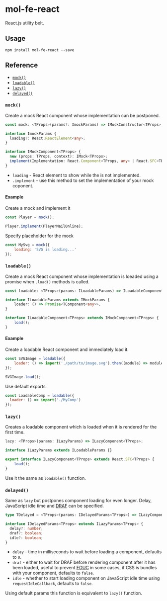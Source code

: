 # mol-fe-react

React.js utility belt.

## Usage

```shell
npm install mol-fe-react --save
```

## Reference

  - [`mock()`](#mock)
  - [`loadable()`](#loadable)
  - [`lazy()`](#lazy)
  - [`delayed()`](#delayed)


### `mock()`

Create a mock React component whose implementation can be postponed.

```ts
const mock: <TProps>(params?: ImockParams) => IMockConstructor<TProps>;

interface ImockParams {
  loading?: React.ReactElement<any>;
}

interface IMockComponent<TProps> {
  new (props: TProps, context): IMock<TProps>;
  implement(Implementation: React.Component<TProps, any> | React.SFC<TProps>);
}
```

  - `loading` - React element to show while the is not implemented.
  - `.implement` - use this method to set the implementation of your mock coponent.

#### Example

Create a mock and implement it

```js
const Player = mock();

Player.implement(PlayerMailOnline);
```

Specify placeholder for the mock

```js
const MySvg = mock({
    loading: 'SVG is loading...'
});
```


### `loadable()`

Create a mock React component whose implementation is loeaded using a promise when `.load()` methods is called.

```ts
const loadable: <TProps>(params: ILoadableParams) => ILoadableComponent<TProps>;

interface ILoadableParams extends IMockParams {
    loader: () => Promise<TComponent<any>>,
}

interface ILoadableComponent<TProps> extends IMockComponent<TProps> {
    load();
}
```

#### Example

Create a loadable React component and immediately load it.

```js
const SVGImage = loadable({
    loader: () => import('./path/to/image.svg').then((module) => module.MySVGComponent)
});

SVGImage.load();
```

Use default exports

```js
const LoadableComp = loadable({
  loader: () => import('./MyComp')
});
```


### `lazy()`

Creates a loadable component which is loaded when it is rendered for the first time.

```ts
lazy: <TProps>(params: ILazyParams) => ILazyComponent<TProps>;

interface ILazyParams extends ILoadableParams {}

export interface ILazyComponent<TProps> extends React.SFC<TProps> {
    load();
}
```

Use it the same as `loadable()` function.


### `delayed()`

Same as `lazy` but postpones component loading for even longer. Delay, JavaScript idle time and [DRAF](https://github.com/ryanve/draf) can be specified.

```ts
type TDelayed = <TProps>(params: IDelayedParams<TProps>) => ILazyComponent<TProps>;

interface IDelayedParams<TProps> extends ILazyParams<TProps> {
  delay?: number;
  draf?: boolean;
  idle?: boolean;
}
```

  - `delay` - time in milliseconds to wait before loading a component, defaults to `0`.
  - `draf` - either to wait for DRAF before rendering component after it has been loaded, useful to prevent [FOUC](https://en.wikipedia.org/wiki/Flash_of_unstyled_content) in some cases, if CSS is bundles with your component, defaults to `false`.
  - `idle` - whether to start loading component on JavaScript idle time using `requestIdleCallback`, defaults to `false`.

Using default params this function is equivalent to `lazy()` function.
